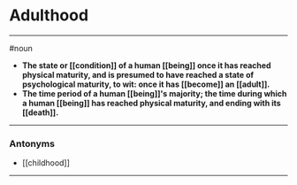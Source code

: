 # Adulthood
---
#noun
- **The state or [[condition]] of a human [[being]] once it has reached physical maturity, and is presumed to have reached a state of psychological maturity, to wit: once it has [[become]] an [[adult]].**
- **The time period of a human [[being]]'s majority; the time during which a human [[being]] has reached physical maturity, and ending with its [[death]].**
---
### Antonyms
- [[childhood]]
---
